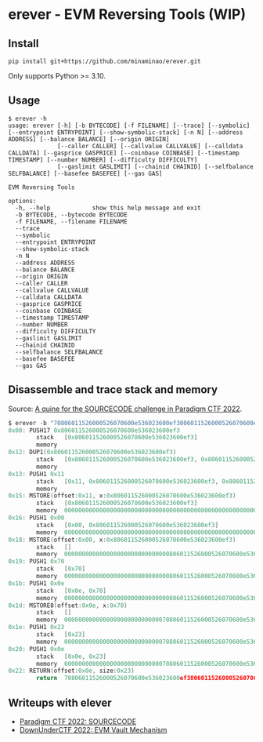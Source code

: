 # erever - EVM Reversing Tools (WIP)

## Install
```
pip install git+https://github.com/minaminao/erever.git
```

Only supports Python >= 3.10.

## Usage
```
$ erever -h
usage: erever [-h] [-b BYTECODE] [-f FILENAME] [--trace] [--symbolic] [--entrypoint ENTRYPOINT] [--show-symbolic-stack] [-n N] [--address ADDRESS] [--balance BALANCE] [--origin ORIGIN]
              [--caller CALLER] [--callvalue CALLVALUE] [--calldata CALLDATA] [--gasprice GASPRICE] [--coinbase COINBASE] [--timestamp TIMESTAMP] [--number NUMBER] [--difficulty DIFFICULTY]
              [--gaslimit GASLIMIT] [--chainid CHAINID] [--selfbalance SELFBALANCE] [--basefee BASEFEE] [--gas GAS]

EVM Reversing Tools

options:
  -h, --help            show this help message and exit
  -b BYTECODE, --bytecode BYTECODE
  -f FILENAME, --filename FILENAME
  --trace
  --symbolic
  --entrypoint ENTRYPOINT
  --show-symbolic-stack
  -n N
  --address ADDRESS
  --balance BALANCE
  --origin ORIGIN
  --caller CALLER
  --callvalue CALLVALUE
  --calldata CALLDATA
  --gasprice GASPRICE
  --coinbase COINBASE
  --timestamp TIMESTAMP
  --number NUMBER
  --difficulty DIFFICULTY
  --gaslimit GASLIMIT
  --chainid CHAINID
  --selfbalance SELFBALANCE
  --basefee BASEFEE
  --gas GAS
```

## Disassemble and trace stack and memory
Source: [A quine for the SOURCECODE challenge in Paradigm CTF 2022](https://github.com/minaminao/ctf-blockchain/blob/main/src/ParadigmCTF2022/SourceCode/Quine35Bytes.huff).

```c
$ erever -b "70806011526000526070600e536023600ef3806011526000526070600e536023600ef3" --trace
0x00: PUSH17 0x806011526000526070600e536023600ef3
        stack   [0x806011526000526070600e536023600ef3]
        memory
0x12: DUP1(0x806011526000526070600e536023600ef3)
        stack   [0x806011526000526070600e536023600ef3, 0x806011526000526070600e536023600ef3]
        memory
0x13: PUSH1 0x11
        stack   [0x11, 0x806011526000526070600e536023600ef3, 0x806011526000526070600e536023600ef3]
        memory
0x15: MSTORE(offset:0x11, x:0x806011526000526070600e536023600ef3)
        stack   [0x806011526000526070600e536023600ef3]
        memory  0000000000000000000000000000000000000000000000000000000000000000806011526000526070600e536023600ef3000000000000000000000000000000
0x16: PUSH1 0x00
        stack   [0x00, 0x806011526000526070600e536023600ef3]
        memory  0000000000000000000000000000000000000000000000000000000000000000806011526000526070600e536023600ef3000000000000000000000000000000
0x18: MSTORE(offset:0x00, x:0x806011526000526070600e536023600ef3)
        stack   []
        memory  000000000000000000000000000000806011526000526070600e536023600ef3806011526000526070600e536023600ef3000000000000000000000000000000
0x19: PUSH1 0x70
        stack   [0x70]
        memory  000000000000000000000000000000806011526000526070600e536023600ef3806011526000526070600e536023600ef3000000000000000000000000000000
0x1b: PUSH1 0x0e
        stack   [0x0e, 0x70]
        memory  000000000000000000000000000000806011526000526070600e536023600ef3806011526000526070600e536023600ef3000000000000000000000000000000
0x1d: MSTORE8(offset:0x0e, x:0x70)
        stack   []
        memory  000000000000000000000000000070806011526000526070600e536023600ef3806011526000526070600e536023600ef3000000000000000000000000000000
0x1e: PUSH1 0x23
        stack   [0x23]
        memory  000000000000000000000000000070806011526000526070600e536023600ef3806011526000526070600e536023600ef3000000000000000000000000000000
0x20: PUSH1 0x0e
        stack   [0x0e, 0x23]
        memory  000000000000000000000000000070806011526000526070600e536023600ef3806011526000526070600e536023600ef3000000000000000000000000000000
0x22: RETURN(offset:0x0e, size:0x23)
        return  70806011526000526070600e536023600ef3806011526000526070600e536023600ef3
```

## Writeups with elever
- [Paradigm CTF 2022: SOURCECODE](https://github.com/minaminao/ctf-blockchain/tree/main/src/ParadigmCTF2022#sourcecode)
- [DownUnderCTF 2022: EVM Vault Mechanism](https://github.com/minaminao/ctf-blockchain/tree/main/src/DownUnderCTF2022/EVMVaultMechanism)
